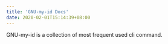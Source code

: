 ```yaml
---
title: 'GNU-my-id Docs'
date: 2020-02-01T15:14:39+08:00
---
```


GNU-my-id is a collection of most frequent used cli command. 
